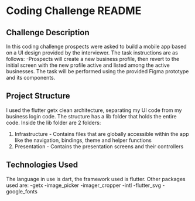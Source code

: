 # Coding Challenge README

## Challenge Description

In this coding challenge prospects were asked to build a mobile app based on a UI design provided by the interviewer. The task instructions are as follows:
-Prospects will create a new business profile, then revert to the initial screen with the new profile active and listed among the active businesses.
The task will be performed using the provided Figma prototype and its components.

## Project Structure

I used the flutter getx clean architecture, separating my UI code from my business login code. The structure has a lib folder that holds the entire code. Inside the lib folder are 2 folders:
1. Infrastructure - Contains files that are globally accessible within the app like the navigation, bindings, theme and helper functions
2. Presentation - Contains the presentation screens and their controllers

## Technologies Used

The language in use is dart, the framework used is flutter.
Other packages used are:
-getx
-image_picker
-imager_cropper
-intl
-flutter_svg
-google_fonts




